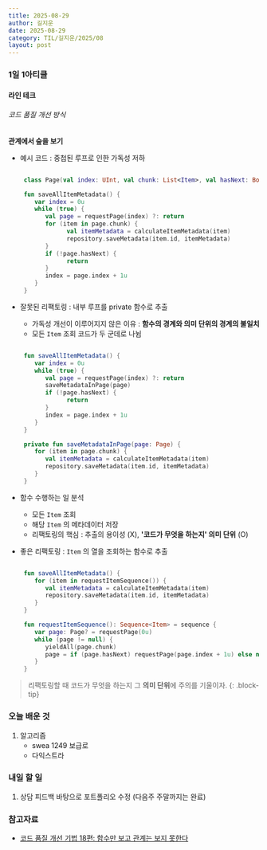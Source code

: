 ```yaml
---
title: 2025-08-29
author: 길지운
date: 2025-08-29
category: TIL/길지운/2025/08
layout: post
---
```


### 1일 1아티클
#### 라인 테크
###### 코드 품질 개선 방식
**관계에서 숲을 보기**
- 예시 코드 : 중첩된 루프로 인한 가독성 저하
  
  ```kotlin

   class Page(val index: UInt, val chunk: List<Item>, val hasNext: Boolean)

   fun saveAllItemMetadata() {
      var index = 0u
      while (true) {
         val page = requestPage(index) ?: return
         for (item in page.chunk) {
               val itemMetadata = calculateItemMetadata(item)
               repository.saveMetadata(item.id, itemMetadata)
         }
         if (!page.hasNext) {
               return
         }
         index = page.index + 1u
      }
   }

  ```
  
- 잘못된 리팩토링 : 내부 루프를 private 함수로 추출
  - 가독성 개선이 이루어지지 않은 이유 : **함수의 경계와 의미 단위의 경계의 불일치**
  - 모든 `Item` 조회 코드가 두 군데로 나뉨
  
  ```kotlin

   fun saveAllItemMetadata() {
      var index = 0u
      while (true) {
         val page = requestPage(index) ?: return
         saveMetadataInPage(page)
         if (!page.hasNext) {
               return
         }
         index = page.index + 1u
      }
   }

   private fun saveMetadataInPage(page: Page) {
      for (item in page.chunk) {
         val itemMetadata = calculateItemMetadata(item)
         repository.saveMetadata(item.id, itemMetadata)
      }
   }

  ```
  
- 함수 수행하는 일 분석
  - 모든 `Item` 조회
  - 해당 `Item` 의 메타데이터 저장
  - 리팩토링의 핵심 : 추출의 용이성 (X), **'코드가 무엇을 하는지' 의미 단위** (O)
  

- 좋은 리팩토링 : `Item` 의 열을 조회하는 함수로 추출
  
  ```kotlin

   fun saveAllItemMetadata() {
      for (item in requestItemSequence()) {
         val itemMetadata = calculateItemMetadata(item)
         repository.saveMetadata(item.id, itemMetadata)
      }
   }

   fun requestItemSequence(): Sequence<Item> = sequence {
      var page: Page? = requestPage(0u)
      while (page != null) {
         yieldAll(page.chunk)
         page = if (page.hasNext) requestPage(page.index + 1u) else null
      }
   }

  ```
  
> 리팩토링할 때 코드가 무엇을 하는지 그 **의미 단위**에 주의를 기울이자.
{: .block-tip}
  
### 오늘 배운 것
1. 알고리즘
   - swea 1249 보급로
   - 다익스트라
  
### 내일 할 일
1. 상담 피드백 바탕으로 포트폴리오 수정 (다음주 주말까지는 완료)
  
### 참고자료
- [코드 품질 개선 기법 18편: 함수만 보고 관계는 보지 못한다](https://techblog.lycorp.co.jp/ko/techniques-for-improving-code-quality-18)